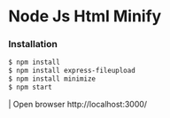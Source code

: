 # Node Js Html Minify

### Installation

```sh
$ npm install
$ npm install express-fileupload
$ npm install minimize
$ npm start
```

| Open browser http://localhost:3000/

